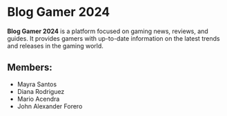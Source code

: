 # Blog Gamer 2024

**Blog Gamer 2024** is a platform focused on gaming news, reviews, and guides. It provides gamers with up-to-date information on the latest trends and releases in the gaming world.

## Members:

  * Mayra Santos
  * Diana Rodriguez
  * Mario Acendra
  * John Alexander Forero